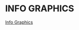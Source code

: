 # INFO GRAPHICS

[Info Graphics](https://www.canva.com/design/DAGG3-xyTW4/68tq3pjPNAicQEj9ronJgQ/edit)